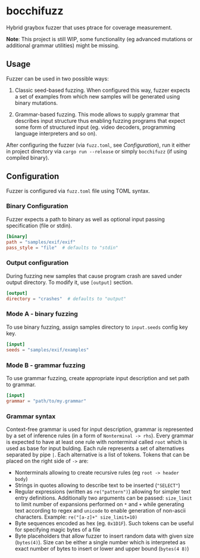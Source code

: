# bocchifuzz

Hybrid graybox fuzzer that uses ptrace for coverage measurement.

**Note**:  This project is still WIP, some functionality (eg advanced mutations or additional grammar utilities) might be missing.

## Usage

Fuzzer can be used in two possible ways:

1. Classic seed-based fuzzing. When configured this way, fuzzer expects a set of examples from which new samples will be generated using binary mutations.

2. Grammar-based fuzzing. This mode allows to supply grammar that describes input structure thus enabling fuzzing programs that expect some form of structured input (eg. video decoders, programming language interpreters and so on).

After configuring the fuzzer (via `fuzz.toml`, see *Configuration*), run it either in project directory via `cargo run --release` or simply `bocchifuzz` (if using compiled binary).

## Configuration

Fuzzer is configured via `fuzz.toml` file using TOML syntax.

### Binary Configuration

Fuzzer expects a path to binary as well as optional input passing specification (file or stdin).

```toml
[binary]
path = "samples/exif/exif"
pass_style = "file"  # defaults to "stdin"
```

### Output configuration

During fuzzing new samples that cause program crash are saved under output directory. To modify it, use `[output]` section.

```toml
[output]
directory = "crashes"  # defaults to "output"
```

### Mode A - binary fuzzing

To use binary fuzzing, assign samples directory to `input.seeds` config key key.

```toml
[input]
seeds = "samples/exif/examples"
```

### Mode B - grammar fuzzing

To use grammar fuzzing, create appropriate input description and set path to grammar.

```toml
[input]
grammar = "path/to/my.grammar"
```

### Grammar syntax

Context-free grammar is used for input description, grammar is represented by a set of inference rules (in a form of `Nonterminal -> rhs`). Every grammar is expected to have at least one rule with nonterminal called `root` which is used  as base for input bulding. Each rule represents a set of alternatives separated by pipe `|`. Each alternative is a list of tokens. Tokens that can be placed on the right side of `->` are:

* Nonterminals allowing to create recursive rules (eg `root -> header body`)
* Strings in quotes allowing to describe text to be inserted (`"SELECT"`)
* Regular expressions (written as `re("pattern")`) allowing for simpler text entry definitions. Additionally two arguments can be passed: `size_limit` to limit number of expansions performed on `*` and `+` while generating text according to regex and `unicode` to enable generation of non-ascii characters. Example: `re("[a-z]+" size_limit=10)`
* Byte sequences encoded as hex (eg. `0x1D1F`). Such tokens can be useful for specifying magic bytes of a file
* Byte placeholders that allow fuzzer to insert random data with given size (`bytes(4)`). Size can be either a single number which is interpreted as exact number of bytes to insert or lower and upper bound (`bytes(4 8)`)
